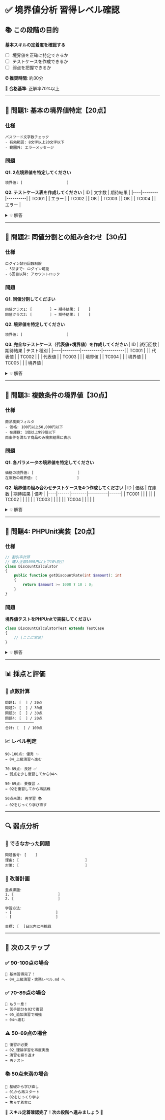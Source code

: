 # ✅ 境界値分析 習得レベル確認

## 📚 この段階の目的

**基本スキルの定着度を確認する**
- [ ] 境界値を正確に特定できるか
- [ ] テストケースを作成できるか
- [ ] 弱点を把握できるか

**⏰ 推奨時間**: 約30分

**🎯 合格基準**: 正解率70%以上

---

## 📝 問題1: 基本の境界値特定【20点】

### 仕様
```
パスワード文字数チェック
- 有効範囲: 8文字以上20文字以下
- 範囲外: エラーメッセージ
```

### 問題
**Q1. 2点境界値を特定してください**
```
境界値: [                    ]
```

**Q2. テストケース表を作成してください**
| ID | 文字数 | 期待結果 |
|----|--------|----------|
| TC001 | | エラー |
| TC002 | | OK |
| TC003 | | OK |
| TC004 | | エラー |

<details>
<summary>💡 解答</summary>

**Q1. 境界値**
```
7文字, 8文字, 20文字, 21文字
```

**Q2. テストケース表**
| ID | 文字数 | 期待結果 |
|----|--------|----------|
| TC001 | 7 | エラー |
| TC002 | 8 | OK |
| TC003 | 20 | OK |
| TC004 | 21 | エラー |

**配点**: 各5点 × 4 = 20点
</details>

---

## 📝 問題2: 同値分割との組み合わせ【30点】

### 仕様
```
ログイン試行回数制限
- 5回まで: ログイン可能
- 6回目以降: アカウントロック
```

### 問題
**Q1. 同値分割してください**
```
同値クラス1: [        ] → 期待結果: [    ]
同値クラス2: [        ] → 期待結果: [    ]
```

**Q2. 境界値を特定してください**
```
境界値: [                    ]
```

**Q3. 完全なテストケース（代表値+境界値）を作成してください**
| ID | 試行回数 | 期待結果 | テスト種別 |
|----|---------|----------|-----------|
| TC001 | | | 代表値 |
| TC002 | | | 代表値 |
| TC003 | | | 境界値 |
| TC004 | | | 境界値 |
| TC005 | | | 境界値 |

<details>
<summary>💡 解答</summary>

**Q1. 同値分割**
```
同値クラス1: 1-5回 → 期待結果: ログイン可能
同値クラス2: 6回以上 → 期待結果: アカウントロック
```

**Q2. 境界値**
```
4回, 5回, 6回
```

**Q3. 完全なテストケース**
| ID | 試行回数 | 期待結果 | テスト種別 |
|----|---------|----------|-----------|
| TC001 | 3 | ログイン可能 | 代表値 |
| TC002 | 10 | アカウントロック | 代表値 |
| TC003 | 4 | ログイン可能 | 境界値 |
| TC004 | 5 | ログイン可能 | 境界値 |
| TC005 | 6 | アカウントロック | 境界値 |

**配点**: Q1: 10点, Q2: 10点, Q3: 10点
</details>

---

## 📝 問題3: 複数条件の境界値【30点】

### 仕様
```
商品検索フィルタ
- 価格: 100円以上50,000円以下
- 在庫数: 1個以上999個以下
両条件を満たす商品のみ検索結果に表示
```

### 問題
**Q1. 各パラメータの境界値を特定してください**
```
価格の境界値: [                    ]
在庫数の境界値: [                  ]
```

**Q2. 境界値の組み合わせテストケースを4つ作成してください**
| ID | 価格 | 在庫数 | 期待結果 | 備考 |
|----|------|--------|----------|------|
| TC001 | | | | |
| TC002 | | | | |
| TC003 | | | | |
| TC004 | | | | |

<details>
<summary>💡 解答</summary>

**Q1. 境界値**
```
価格の境界値: 99, 100, 50000, 50001
在庫数の境界値: 0, 1, 999, 1000
```

**Q2. 組み合わせテストケース**
| ID | 価格 | 在庫数 | 期待結果 | 備考 |
|----|------|--------|----------|------|
| TC001 | 99 | 0 | 表示されない | 両方とも下限外 |
| TC002 | 100 | 1 | 表示される | 両方とも下限 |
| TC003 | 50000 | 999 | 表示される | 両方とも上限 |
| TC004 | 50001 | 1000 | 表示されない | 両方とも上限外 |

**配点**: Q1: 15点, Q2: 15点
</details>

---

## 📝 問題4: PHPUnit実装【20点】

### 仕様
```php
// 割引率計算
// 購入金額1000円以上で10%割引
class DiscountCalculator
{
    public function getDiscountRate(int $amount): int
    {
        return $amount >= 1000 ? 10 : 0;
    }
}
```

### 問題
**境界値テストをPHPUnitで実装してください**

```php
class DiscountCalculatorTest extends TestCase
{
    // [ここに実装]
}
```

<details>
<summary>💡 解答</summary>

```php
class DiscountCalculatorTest extends TestCase
{
    private DiscountCalculator $calculator;

    protected function setUp(): void
    {
        $this->calculator = new DiscountCalculator();
    }

    /** @test */
    public function 購入金額999円_割引なし()
    {
        $this->assertEquals(0, $this->calculator->getDiscountRate(999));
    }

    /** @test */
    public function 購入金額1000円_10%割引()
    {
        $this->assertEquals(10, $this->calculator->getDiscountRate(1000));
    }

    /** @test */
    public function 購入金額1001円_10%割引()
    {
        $this->assertEquals(10, $this->calculator->getDiscountRate(1001));
    }
}
```

**配点**: 各テストメソッド適切に実装 = 20点
</details>

---

## 📊 採点と評価

### 🎯 **点数計算**

```
問題1: [  ] / 20点
問題2: [  ] / 30点
問題3: [  ] / 30点
問題4: [  ] / 20点
─────────────
合計: [  ] / 100点
```

### 📈 **レベル判定**

```
90-100点: 優秀 ✨
→ 04_上級演習へ進む

70-89点: 良好 ✅
→ 弱点を少し復習してから04へ

50-69点: 要復習 ⚠️
→ 02を復習してから再挑戦

50点未満: 再学習 📚
→ 02をじっくり学び直す
```

---

## 🔍 弱点分析

### 📝 **できなかった問題**

```
問題番号: [    ]
理由: [                              ]
対策: [                              ]
```

### 🎯 **改善計画**

```
重点課題:
1. [                    ]
2. [                    ]

学習方法:
- [                    ]
- [                    ]

目標: [  ]日以内に再挑戦
```

---

## 🚀 次のステップ

### ✅ **90-100点の場合**
```
🎉 基本習得完了！
→ 04_上級演習・実務レベル.md へ
```

### ✅ **70-89点の場合**
```
💪 もう一息！
→ 苦手部分を02で復習
→ 05_追加演習で補強
→ 04へ進む
```

### ⚠️ **50-69点の場合**
```
📖 復習が必要
→ 02_理論学習を再度実施
→ 演習を繰り返す
→ 再テスト
```

### 📚 **50点未満の場合**
```
🔄 基礎から学び直し
→ 01から再スタート
→ 02をじっくり学ぶ
→ 焦らず着実に
```

**💪 スキル定着確認完了！次の段階へ進みましょう 🚀**